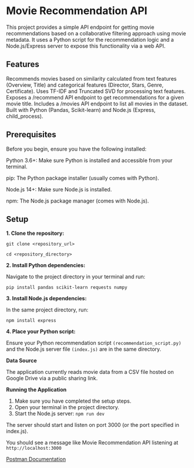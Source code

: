 # Movie Recommendation API
This project provides a simple API endpoint for getting movie recommendations based on a collaborative filtering approach using movie metadata. It uses a Python script for the recommendation logic and a Node.js/Express server to expose this functionality via a web API.
## Features
Recommends movies based on similarity calculated from text features (Overview, Title) and categorical features (Director, Stars, Genre, Certificate).
Uses TF-IDF and Truncated SVD for processing text features.
Exposes a /recommend API endpoint to get recommendations for a given movie title.
Includes a /movies API endpoint to list all movies in the dataset.
Built with Python (Pandas, Scikit-learn) and Node.js (Express, child_process).

## Prerequisites
Before you begin, ensure you have the following installed:

Python 3.6+: Make sure Python is installed and accessible from your terminal.

pip: The Python package installer (usually comes with Python).

Node.js 14+: Make sure Node.js is installed.

npm: The Node.js package manager (comes with Node.js).

## Setup

**1. Clone the repository:**

```git clone <repository_url> ```

```cd <repository_directory>```

**2.  Install Python dependencies:**

Navigate to the project directory in your terminal and run:

   ```pip install pandas scikit-learn requests numpy```
   
**3. Install Node.js dependencies:**

In the same project directory, run:

```npm install express```

**4. Place your Python script:**

Ensure your Python recommendation script ```(recommendation_script.py)``` and the Node.js server file ```(index.js)``` are in the same directory.

**Data Source**

The application currently reads movie data from a CSV file hosted on Google Drive via a public sharing link. 

**Running the Application**

1. Make sure you have completed the setup steps.  
2. Open your terminal in the project directory.
3. Start the Node.js server:
    ```npm run dev```
   
The server should start and listen on port 3000 (or the port specified in index.js). 

You should see a message like Movie Recommendation API listening at ```http://localhost:3000```

[Postman Documentation](https://documenter.getpostman.com/view/36175815/2sB2qWJ4vC)


